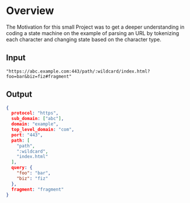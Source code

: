# Overview

The Motivation for this small Project was to get a deeper understanding in coding a state machine on the example of parsing an URL by tokenizing each character and changing state based on the character type.


## Input

```
"https://abc.example.com:443/path/:wildcard/index.html?foo=bar&biz=fiz#fragment"
```

## Output 

```json
{
  protocol: "https",
  sub_domain: ["abc"],
  domain: "example",
  top_level_domain: "com",
  port: "443",
  path: [
    "path",
    ":wildcard",
    "index.html"
  ],
  query: {
    "foo": "bar",
    "biz": "fiz"
  },
  fragment: "fragment"
}
```
